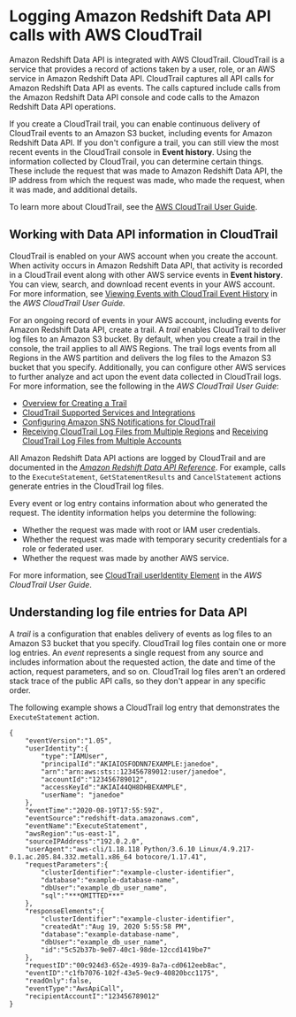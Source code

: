 # Logging Amazon Redshift Data API calls with AWS CloudTrail<a name="logging-using-cloudtrail"></a>

Amazon Redshift Data API is integrated with AWS CloudTrail\. CloudTrail is a service that provides a record of actions taken by a user, role, or an AWS service in Amazon Redshift Data API\. CloudTrail captures all API calls for Amazon Redshift Data API as events\. The calls captured include calls from the Amazon Redshift Data API console and code calls to the Amazon Redshift Data API operations\. 

If you create a CloudTrail trail, you can enable continuous delivery of CloudTrail events to an Amazon S3 bucket, including events for Amazon Redshift Data API\. If you don't configure a trail, you can still view the most recent events in the CloudTrail console in **Event history**\. Using the information collected by CloudTrail, you can determine certain things\. These include the request that was made to Amazon Redshift Data API, the IP address from which the request was made, who made the request, when it was made, and additional details\. 

To learn more about CloudTrail, see the [AWS CloudTrail User Guide](https://docs.aws.amazon.com/awscloudtrail/latest/userguide/)\.

## Working with Data API information in CloudTrail<a name="service-name-info-in-cloudtrail"></a>

CloudTrail is enabled on your AWS account when you create the account\. When activity occurs in Amazon Redshift Data API, that activity is recorded in a CloudTrail event along with other AWS service events in **Event history**\. You can view, search, and download recent events in your AWS account\. For more information, see [Viewing Events with CloudTrail Event History](https://docs.aws.amazon.com/awscloudtrail/latest/userguide/view-cloudtrail-events.html) in the *AWS CloudTrail User Guide\.*

For an ongoing record of events in your AWS account, including events for Amazon Redshift Data API, create a trail\. A *trail* enables CloudTrail to deliver log files to an Amazon S3 bucket\. By default, when you create a trail in the console, the trail applies to all AWS Regions\. The trail logs events from all Regions in the AWS partition and delivers the log files to the Amazon S3 bucket that you specify\. Additionally, you can configure other AWS services to further analyze and act upon the event data collected in CloudTrail logs\. For more information, see the following in the *AWS CloudTrail User Guide*:
+ [Overview for Creating a Trail](https://docs.aws.amazon.com/awscloudtrail/latest/userguide/cloudtrail-create-and-update-a-trail.html)
+ [CloudTrail Supported Services and Integrations](https://docs.aws.amazon.com/awscloudtrail/latest/userguide/cloudtrail-aws-service-specific-topics.html#cloudtrail-aws-service-specific-topics-integrations)
+ [Configuring Amazon SNS Notifications for CloudTrail](https://docs.aws.amazon.com/awscloudtrail/latest/userguide/getting_notifications_top_level.html)
+ [Receiving CloudTrail Log Files from Multiple Regions](https://docs.aws.amazon.com/awscloudtrail/latest/userguide/receive-cloudtrail-log-files-from-multiple-regions.html) and [Receiving CloudTrail Log Files from Multiple Accounts](https://docs.aws.amazon.com/awscloudtrail/latest/userguide/cloudtrail-receive-logs-from-multiple-accounts.html)

All Amazon Redshift Data API actions are logged by CloudTrail and are documented in the  [ *Amazon Redshift Data API Reference*](https://docs.aws.amazon.com/redshift-data/latest/APIReference/Welcome.html)\. For example, calls to the `ExecuteStatement`, `GetStatementResults` and `CancelStatement` actions generate entries in the CloudTrail log files\. 

Every event or log entry contains information about who generated the request\. The identity information helps you determine the following: 
+ Whether the request was made with root or IAM user credentials\.
+ Whether the request was made with temporary security credentials for a role or federated user\.
+ Whether the request was made by another AWS service\.

For more information, see [CloudTrail userIdentity Element](https://docs.aws.amazon.com/awscloudtrail/latest/userguide/cloudtrail-event-reference-user-identity.html) in the *AWS CloudTrail User Guide*\.

## Understanding log file entries for Data API<a name="understanding-service-name-entries"></a>

A *trail* is a configuration that enables delivery of events as log files to an Amazon S3 bucket that you specify\. CloudTrail log files contain one or more log entries\. An *event* represents a single request from any source and includes information about the requested action, the date and time of the action, request parameters, and so on\. CloudTrail log files aren't an ordered stack trace of the public API calls, so they don't appear in any specific order\. 

The following example shows a CloudTrail log entry that demonstrates the `ExecuteStatement` action\.

```
{
    "eventVersion":"1.05",
    "userIdentity":{
        "type":"IAMUser",
        "principalId":"AKIAIOSFODNN7EXAMPLE:janedoe",
        "arn":"arn:aws:sts::123456789012:user/janedoe",
        "accountId":"123456789012",
        "accessKeyId":"AKIAI44QH8DHBEXAMPLE",
        "userName": "janedoe"
    },
    "eventTime":"2020-08-19T17:55:59Z",
    "eventSource":"redshift-data.amazonaws.com",
    "eventName":"ExecuteStatement",
    "awsRegion":"us-east-1",
    "sourceIPAddress":"192.0.2.0",
    "userAgent":"aws-cli/1.18.118 Python/3.6.10 Linux/4.9.217-0.1.ac.205.84.332.metal1.x86_64 botocore/1.17.41",
    "requestParameters":{
        "clusterIdentifier":"example-cluster-identifier",
        "database":"example-database-name",
        "dbUser":"example_db_user_name",
        "sql":"***OMITTED***"
    },
    "responseElements":{
        "clusterIdentifier":"example-cluster-identifier",
        "createdAt":"Aug 19, 2020 5:55:58 PM",
        "database":"example-database-name",
        "dbUser":"example_db_user_name",
        "id":"5c52b37b-9e07-40c1-98de-12ccd1419be7"
    },
    "requestID":"00c924d3-652e-4939-8a7a-cd0612eeb8ac",
    "eventID":"c1fb7076-102f-43e5-9ec9-40820bcc1175",
    "readOnly":false,
    "eventType":"AwsApiCall",
    "recipientAccountI":"123456789012"
}
```